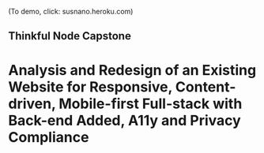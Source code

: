 (To demo, click: susnano.heroku.com)
## Thinkful Node Capstone
# Analysis and Redesign of an Existing Website for Responsive, Content-driven, Mobile-first Full-stack with Back-end Added, A11y and Privacy Compliance

